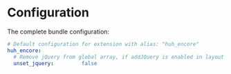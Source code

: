 # Configuration

The complete bundle configuration: 
  
```yaml
# Default configuration for extension with alias: "huh_encore"
huh_encore:
  # Remove jQuery from global array, if addJQuery is enabled in layout section.
  unset_jquery:         false
```